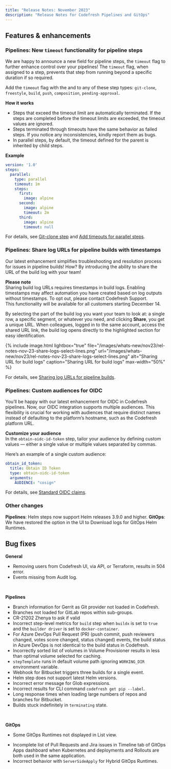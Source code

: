 ```yaml
---
title: "Release Notes: November 2023"
description: "Release Notes for Codefresh Pipelines and GitOps"
---
```


## Features & enhancements


### Pipelines: New `timeout` functionality for pipeline steps

We are happy to announce a new field for pipeline steps, the `timeout` flag to further enhance control over your pipelines!
The `timeout` flag, when assigned to a step, prevents that step from running beyond a specific duration if so required.

Add the `timeout` flag with the <duration> and <units> to any of these step types: `git-clone`, `freestyle`, `build`, `push`, `composition`, `pending-approval`.

**How it works**  
* Steps that exceed the timeout limit are automatically terminated. If the steps are completed before the timeout limits are exceeded, the timeout values are ignored.
* Steps terminated through timeouts have the same behavior as failed steps. If you notice any inconsistencies, kindly report them as bugs.
* In parallel steps, by default, the timeout defined for the parent is inherited by child steps.

**Example**  

```yaml
version: '1.0'
steps:
  parallel:
    type: parallel
    timeout: 1m
    steps:
      first:
        image: alpine
      second:
        image: alpine
        timeout: 2m 
      third:
        image: alpine
        timeout: null 
```
For details, see [Git-clone step]({{site.baseurl}}/docs/pipelines/steps/git-clone/) and [Add timeouts for parallel steps]({{site.baseurl}}/docs/pipelines/advanced-workflows/#add-timeouts-for-parallel-steps).

### Pipelines: Share log URLs for pipeline builds with timestamps
Our latest enhancement simplifies troubleshooting and resolution process for issues in pipeline builds! How? By introducing the ability to share the URL of the build log with your team! 

**Please note**  
Sharing build log URLs requires timestamps in build logs. Enabling timestamps may affect automation you have created based on log outputs without timestamps. To opt out, please contact Codefresh Support.  
This functionality will be available for all customers starting December 14.

By selecting the part of the build log you want your team to look at: a single row, a specific segment, or whatever you need, and clicking **Share**, you get a unique URL. 
When colleagues, logged in to the same account, access the shared URL link, the build log opens directly to the highlighted section for easy identification.

{% include 
image.html 
lightbox="true" 
file="/images/whats-new/nov23/rel-notes-nov-23-share-logs-select-lines.png" 
url="/images/whats-new/nov23/rel-notes-nov-23-share-logs-select-lines.png" 
alt="Sharing URL for build logs" 
caption="Sharing URL for build logs" 
max-width="50%" 
%}

For details, see [Sharing log URLs for pipeline builds]({{site.baseurl}}/docs/pipelines/monitoring-pipelines/#sharing-log-urls-for-pipeline-builds).

### Pipelines: Custom audiences for OIDC
You’ll be happy with our latest enhancement for OIDC in Codefresh pipelines. Now, our OIDC integration supports multiple audiences. This flexibility is crucial for working with audiences that require distinct names instead of defaulting to the platform’s hostname, such as the Codefresh platform URL.

**Customize your audience**  
In the `obtain-oidc-id-token` step, tailor your audience by defining custom values — either a single value or multiple values separated by commas.

Here’s an example of a single custom audience:

```yaml
obtain_id_token:
  title: Obtain ID Token
  type: obtain-oidc-id-token
  arguments:
    AUDIENCE: "cosign"
```

For details, see [Standard OIDC claims]({{site.baseurl}}/docs/integrations/oidc-pipelines/#standard-oidc-claims).


### Other changes
**Pipelines**: Helm steps now support Helm releases 3.9.0 and higher.
**GitOps**: We have restored the option in the UI to Download logs for GitOps Helm Runtimes.



## Bug fixes

**General**  
* Removing users from Codefresh UI, via API, or Terraform, results in 504 error.
* Events missing from Audit log. 

<br>

**Pipelines**  
* Branch information for Gerrit as Git provider not loaded in Codefresh. 
* Branches not loaded for GitLab repos within sub-groups. 
* CR-21202 Zhenya to ask if valid
* Incorrect step-level metrics for `build` step when `buildx` is set to `true` and the `builder driver` is set to `docker-container`. 
* For Azure DevOps Pull Request (PR) (push commit, push reviewers changed, votes score changed, status changed) events, the build status in Azure DevOps is not identical to the build status in Codefresh.
* Incorrectly sorted list of volumes in Volume Provisioner results in less than optimal volume selected for caching. 
* `stepTemplate` runs in default volume path ignoring `WORKING_DIR` environment variable. 
* Webhook for Bitbucket triggers three builds for a single event. 
* Helm step does not support latest Helm versions. 
* Incorrect error message for Glob expressions. 
* Incorrect results for CLI command `codefresh get pip --label`. 
* Long response times when loading large numbers of repos and branches for Bitbucket.
* Builds stuck indefinitely in `terminating` state. 

<br>


**GitOps**  
* Some GitOps Runtimes not displayed in List view.
<!--- * Unable to add managed clusters to GitOps Runtimes. (CR-21030 - Mikhail)
* CR-20998 Mikhail  -->
* Incomplete list of Pull Requests and Jira issues in Timeline tab of GitOps Apps dashboard when Kubernetes and deployments and Rollouts are both used in the same application.  
* Incorrect behavior with `ServerSideApply` for Hybrid GitOps Runtimes. 
<!--- * Analysis Run screen not available. (CR-20808 - Victor - verify if customer issue)
* (On-premises?) Truncated Labels on clicking More filters in GitOps Apps dashboard. (CR-20792 Alina)--  .